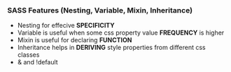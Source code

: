 ### SASS Features (Nesting, Variable, Mixin, Inheritance)
- Nesting for effecive **SPECIFICITY**
- Variable is useful when some css property value **FREQUENCY** is higher
- Mixin is useful for declaring **FUNCTION**
- Inheritance helps in **DERIVING** style properties from different css classes
- & and !default